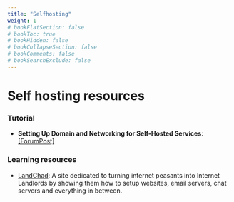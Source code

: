 ```yaml
---
title: "Selfhosting"
weight: 1
# bookFlatSection: false
# bookToc: true
# bookHidden: false
# bookCollapseSection: false
# bookComments: false
# bookSearchExclude: false
---
```


# Self hosting resources

### Tutorial
- **Setting Up Domain and Networking for Self-Hosted Services**: [[ForumPost]](https://forum.level1techs.com/t/devember-setting-up-a-domain-and-networking-for-self-hosted-services/165129)

### Learning resources
- [LandChad](https://landchad.net): A site dedicated to turning internet peasants into Internet Landlords by showing them how to setup websites, email servers, chat servers and everything in between.
